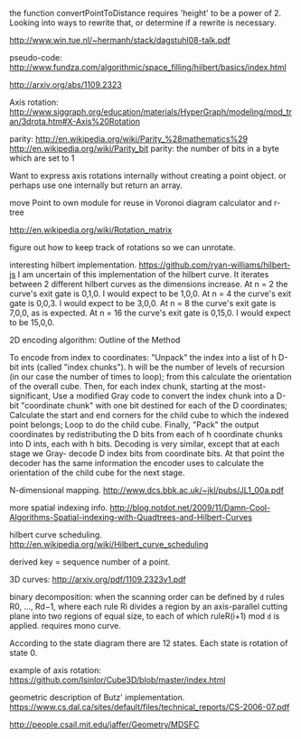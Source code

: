 the function convertPointToDistance requires 'height' to be a power of 2. Looking into ways to rewrite that, or determine if a rewrite is necessary.

http://www.win.tue.nl/~hermanh/stack/dagstuhl08-talk.pdf

pseudo-code: http://www.fundza.com/algorithmic/space_filling/hilbert/basics/index.html

http://arxiv.org/abs/1109.2323

Axis rotation: http://www.siggraph.org/education/materials/HyperGraph/modeling/mod_tran/3drota.htm#X-Axis%20Rotation

parity: http://en.wikipedia.org/wiki/Parity_%28mathematics%29 http://en.wikipedia.org/wiki/Parity_bit
parity: the number of bits in a byte which are set to 1

Want to express axis rotations internally without creating a point object.
or perhaps use one internally but return an array.

move Point to own module for reuse in Voronoi diagram calculator and r-tree

http://en.wikipedia.org/wiki/Rotation_matrix

figure out how to keep track of rotations so we can unrotate.

interesting hilbert implementation. https://github.com/ryan-williams/hilbert-js
I am uncertain of this implementation of the hilbert curve. It iterates
between 2 different hilbert curves as the dimensions increase.
At n = 2 the curve's exit gate is 0,1,0. I would expect to be 1,0,0.
At n = 4 the curve's exit gate is 0,0,3. I would expect to be 3,0,0.
At n = 8 the curve's exit gate is 7,0,0, as is expected.
At n = 16 the curve's exit gate is 0,15,0. I would expect to be 15,0,0.


2D encoding algorithm:
Outline of the Method

To encode from index to coordinates:
"Unpack" the index into a list of h D-bit ints (called "index chunks").
h will be the number of levels of recursion (in our case the number of times to loop); from this calculate the orientation of the overall cube.
Then, for each index chunk, starting at the most- significant,
Use a modified Gray code to convert the index chunk into a D-bit "coordinate chunk" with one bit destined for each of the D coordinates;
Calculate the start and end corners for the child cube to which the indexed point belongs;
Loop to do the child cube.
Finally,
"Pack" the output coordinates by redistributing the D bits from each of h coordinate chunks into D ints, each with h bits.
Decoding is very similar, except that at each stage we Gray- decode D index bits from coordinate bits. At that point the decoder has the same information the encoder uses to calculate the orientation of the child cube for the next stage.

N-dimensional mapping. http://www.dcs.bbk.ac.uk/~jkl/pubs/JL1_00a.pdf

more spatial indexing info. http://blog.notdot.net/2009/11/Damn-Cool-Algorithms-Spatial-indexing-with-Quadtrees-and-Hilbert-Curves

hilbert curve scheduling. http://en.wikipedia.org/wiki/Hilbert_curve_scheduling

derived key = sequence number of a point.

3D curves: http://arxiv.org/pdf/1109.2323v1.pdf

binary decomposition: when the scanning order can be defined by `d` rules R0, ..., Rd−1, where each rule Ri divides a region
    by an axis-parallel cutting plane into two regions of equal size, to each of which ruleR(i+1) mod `d` is applied.
    requires mono curve.

According to the state diagram there are 12 states. Each state is rotation of
state 0.

example of axis rotation: https://github.com/Isinlor/Cube3D/blob/master/index.html

geometric description of Butz' implementation. https://www.cs.dal.ca/sites/default/files/technical_reports/CS-2006-07.pdf

http://people.csail.mit.edu/jaffer/Geometry/MDSFC

